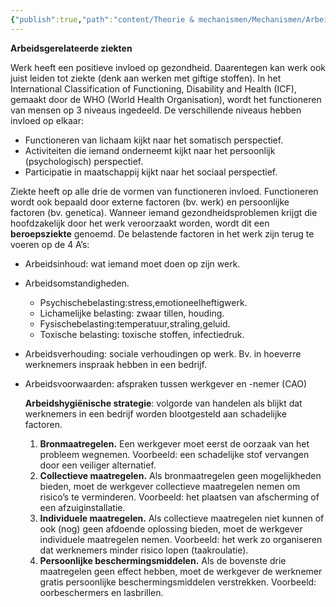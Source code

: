 ```yaml
---
{"publish":true,"path":"content/Theorie & mechanismen/Mechanismen/Arbeidsgerelateerde ziekten.md","permalink":"/content/theorie-and-mechanismen/mechanismen/arbeidsgerelateerde-ziekten/","title":"Arbeidsgerelateerde ziekten","tags":["Mechanismen","Bedrijfsgeneeskunde"]}
---
```




**Arbeidsgerelateerde ziekten**

Werk heeft een positieve invloed op gezondheid. Daarentegen kan werk ook juist leiden tot
ziekte (denk aan werken met giftige stoffen).
In het International Classification of Functioning, Disability and Health (ICF), gemaakt door
de WHO (World Health Organisation), wordt het functioneren van mensen op 3 niveaus
ingedeeld. De verschillende niveaus hebben invloed op elkaar:

- Functioneren van lichaam kijkt naar het somatisch perspectief.
- Activiteiten die iemand onderneemt kijkt naar het persoonlijk (psychologisch) perspectief.
- Participatie in maatschappij kijkt naar het sociaal perspectief.

Ziekte heeft op alle drie de vormen van functioneren invloed. Functioneren wordt ook
bepaald door externe factoren (bv. werk) en persoonlijke factoren (bv. genetica).
Wanneer iemand gezondheidsproblemen krijgt die hoofdzakelijk door het werk veroorzaakt
worden, wordt dit een **beroepsziekte** genoemd. De belastende factoren in het werk zijn
terug te voeren op de 4 A’s:

- Arbeidsinhoud: wat iemand moet doen op zijn werk.
- Arbeidsomstandigheden.
    - Psychischebelasting:stress,emotioneelheftigwerk.
    - Lichamelijke belasting: zwaar tillen, houding.
    - Fysischebelasting:temperatuur,straling,geluid.
    - Toxische belasting: toxische stoffen, infectiedruk.
- Arbeidsverhouding: sociale verhoudingen op werk. Bv. in hoeverre werknemers
inspraak hebben in een bedrijf.
- Arbeidsvoorwaarden: afspraken tussen werkgever en -nemer (CAO)
    
    
    **Arbeidshygiënische strategie**: volgorde van handelen als blijkt dat werknemers in een
    bedrijf worden blootgesteld aan schadelijke factoren.
    
    1. **Bronmaatregelen.** Een werkgever moet eerst de oorzaak van het probleem
    wegnemen. Voorbeeld: een schadelijke stof vervangen door een veiliger alternatief.
    2. **Collectieve maatregelen.** Als bronmaatregelen geen mogelijkheden bieden, moet
    de werkgever collectieve maatregelen nemen om risico’s te verminderen. Voorbeeld:
    het plaatsen van afscherming of een afzuiginstallatie.
    3. **Individuele maatregelen.** Als collectieve maatregelen niet kunnen of ook (nog)
    geen afdoende oplossing bieden, moet de werkgever individuele maatregelen
    nemen. Voorbeeld: het werk zo organiseren dat werknemers minder risico lopen
    (taakroulatie).
    4. **Persoonlijke beschermingsmiddelen.** Als de bovenste drie maatregelen geen
    effect hebben, moet de werkgever de werknemer gratis persoonlijke
    beschermingsmiddelen verstrekken. Voorbeeld: oorbeschermers en lasbrillen.